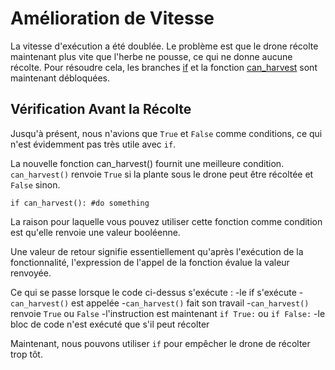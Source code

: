 # Amélioration de Vitesse
La vitesse d'exécution a été doublée. Le problème est que le drone récolte maintenant plus vite que l'herbe ne pousse, ce qui ne donne aucune récolte. Pour résoudre cela, les branches [if](docs/scripting/if.md) et la fonction [can_harvest](functions/can_harvest) sont maintenant débloquées.

## Vérification Avant la Récolte
Jusqu'à présent, nous n'avions que `True` et `False` comme conditions, ce qui n'est évidemment pas très utile avec `if`. 

La nouvelle fonction can_harvest() fournit une meilleure condition. `can_harvest()` renvoie `True` si la plante sous le drone peut être récoltée et `False` sinon.

`if can_harvest():
	#do something`

La raison pour laquelle vous pouvez utiliser cette fonction comme condition est qu'elle renvoie une valeur booléenne.

Une valeur de retour signifie essentiellement qu'après l'exécution de la fonctionnalité, l'expression de l'appel de la fonction évalue la valeur renvoyée.

Ce qui se passe lorsque le code ci-dessus s'exécute :
	-le if s'exécute
	-`can_harvest()` est appelée
	-`can_harvest()` fait son travail
	-`can_harvest()` renvoie `True` ou `False`
	-l'instruction est maintenant `if True:` ou `if False:`
	-le bloc de code n'est exécuté que s'il peut récolter

Maintenant, nous pouvons utiliser `if` pour empêcher le drone de récolter trop tôt.